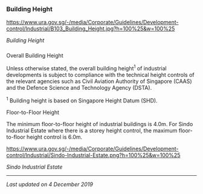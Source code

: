 ### Building Height

<https://www.ura.gov.sg/-/media/Corporate/Guidelines/Development-control/Industrial/B103_Building_Height.jpg?h=100%25&w=100%25>

*Building Height*

### 

<a href="#Overall-Building-Height" class="collapsible collapsed"
data-toggle="collapse"></a>

Overall Building Height

Unless otherwise stated, the overall building height<sup>1</sup> of
industrial developments is subject to compliance with the technical
height controls of the relevant agencies such as Civil Aviation
Authority of Singapore (CAAS) and the Defence Science and Technology
Agency (DSTA). 

<sup>1</sup> Building height is based on Singapore Height Datum (SHD). 

<a href="#Floor-to-Floor-Height" class="collapsible collapsed"
data-toggle="collapse"></a>

Floor-to-Floor Height

The minimum floor-to-floor height of industrial buildings is 4.0m. For
Sindo Industrial Estate where there is a storey height control, the
maximum floor-to-floor height control is 6.0m.

<https://www.ura.gov.sg/-/media/Corporate/Guidelines/Development-control/Industrial/Sindo-Industrial-Estate.png?h=100%25&w=100%25>

*Sindo Industrial Estate*

------------------------------------------------------------------------

*Last updated on 4 December 2019*
